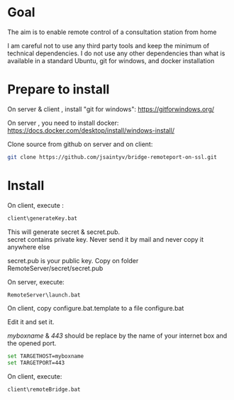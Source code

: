 # Goal 
The aim is to enable remote control of a consultation station from home

I am careful not to use any third party tools and keep the minimum of technical dependencies. I do not use any other dependencies than what is available in a standard Ubuntu, git for windows, and docker installation

# Prepare to install
On server & client , install "git for windows": https://gitforwindows.org/

On server , you need to install docker: https://docs.docker.com/desktop/install/windows-install/

Clone source from github on server and on client:
```bash
git clone https://github.com/jsaintyv/bridge-remoteport-on-ssl.git
```

# Install
On client, execute : 
```bash
client\generateKey.bat
```

This will generate secret & secret.pub.  
secret contains private key. Never send it by mail and never copy it anywhere else

secret.pub is your public key. Copy on folder RemoteServer/secret/secret.pub

On server, execute: 
```bash
RemoteServer\launch.bat
```

On client, copy configure.bat.template to a file configure.bat

Edit it and set it.

_myboxname_ & _443_ should be replace by the name of your internet box and the opened port.

```bash
set TARGETHOST=myboxname
set TARGETPORT=443
```

On client, execute:
```bash
client\remoteBridge.bat
```





